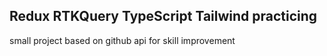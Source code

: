 ## Redux RTKQuery TypeScript Tailwind practicing

small project based on github api for skill improvement
